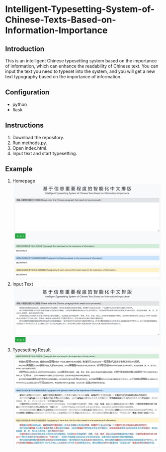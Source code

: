 # Intelligent-Typesetting-System-of-Chinese-Texts-Based-on-Information-Importance
## Introduction

This is an intelligent Chinese typesetting system based on the importance of information, which can enhance the readability of Chinese text. You can input the text you need to typeset into the system, and you will get a new text typography based on the importance of information.

## Configuration

* python
* flask

## Instructions

1.	Download the repository.
2.	Run methods.py.
3.	Open index.html.
4.	Input text and start typesetting.


## Example

1. Homepage
   ![image](https://github.com/MikeRen9/Intelligent-Typesetting-System-of-Chinese-Texts-Based-on-Information-Importance/blob/main/images/HomePage.png)
2. Input Text
   ![image](https://github.com/MikeRen9/Intelligent-Typesetting-System-of-Chinese-Texts-Based-on-Information-Importance/blob/main/images/input.png)
3. Typesetting Result
   ![image](https://github.com/MikeRen9/Intelligent-Typesetting-System-of-Chinese-Texts-Based-on-Information-Importance/blob/main/images/results.png)
